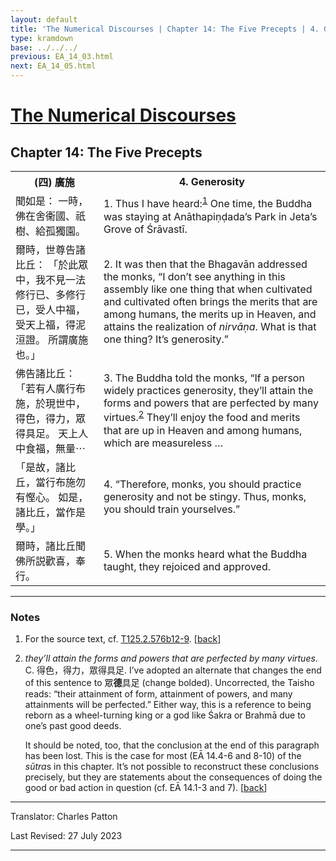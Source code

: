```yaml
---
layout: default
title: 'The Numerical Discourses | Chapter 14: The Five Precepts | 4. Generosity'
type: kramdown
base: ../../../
previous: EA_14_03.html
next: EA_14_05.html
---
```


<h1><a href='../index.html'>The Numerical Discourses</a></h1>
<h2>Chapter 14: The Five Precepts</h2>

<table class="trans">
  <th class='ch'>(四) 廣施</th>
  <th class='en'>4. Generosity</th>
  <tr>
    <td class='ch' title='T125.2.576b12'>聞如是： 一時，佛在舍衞國、祇樹、給孤獨園。</td>
    <td id='p1'>1. Thus I have heard:<sup id="ref1"><a href="#n1">1</a></sup> One time, the Buddha was staying at Anāthapiṇḍada’s Park in Jeta’s Grove of Śrāvastī.</td>
  </tr>
  <tr>
    <td class='ch' title='T125.2.576b13'>爾時，世尊告諸比丘： 「於此眾中，我不見一法修行已、多修行已，受人中福，受天上福，得泥洹證。 所謂廣施也。」</td>
    <td id='p2'>2. It was then that the Bhagavān addressed the monks, “I don’t see anything in this assembly like one thing that when cultivated and cultivated often brings the merits that are among humans, the merits up in Heaven, and attains the realization of <em>nirvāṇa</em>. What is that one thing? It’s generosity.”</td>
  </tr>
  <tr>
    <td class='ch' title='T125.2.576b15'>佛告諸比丘： 「若有人廣行布施，於現世中，得色，得力，眾得具足。 天上人中食福，無量⋯</td>
    <td id='p3'>3. The Buddha told the monks, “If a person widely practices generosity, they’ll attain the forms and powers that are perfected by many virtues.<sup id="ref2"><a href="#n2">2</a></sup> They’ll enjoy the food and merits that are up in Heaven and among humans, which are measureless …</td>
  </tr>
  <tr>
    <td class='ch' title='T125.2.576b17'>「是故，諸比丘，當行布施勿有慳心。 如是，諸比丘，當作是學。」</td>
    <td id='p4'>4. “Therefore, monks, you should practice generosity and not be stingy. Thus, monks, you should train yourselves.”</td>
  </tr>
  <tr>
    <td class='ch' title='T125.2.576b19'>爾時，諸比丘聞佛所説歡喜，奉行。</td>
    <td id='p5'>5. When the monks heard what the Buddha taught, they rejoiced and approved.</td>
  </tr>
</table>

<hr/>

<h3 id="notes">Notes</h3>

<ol class="notes-list">
<li id="n1"><p>For the source text, cf. <a href="https://cbetaonline.dila.edu.tw/zh/T02n0125_p0576b12" target="_blank">T125.2.576b12-9</a>. [<a href="#ref1">back</a>]</p></li>
<li id="n2"><p><em>they’ll attain the forms and powers that are perfected by many virtues</em>. C. 得色，得力，眾得具足. I’ve adopted an alternate that changes the end of this sentence to 眾<strong>德</strong>具足 (change bolded). Uncorrected, the Taisho reads: “their attainment of form, attainment of powers, and many attainments will be perfected.” Either way, this is a reference to being reborn as a wheel-turning king or a god like Śakra or Brahmā due to one’s past good deeds.</p>
<p>It should be noted, too, that the conclusion at the end of this paragraph has been lost. This is the case for most (EĀ 14.4-6 and 8-10) of the <em>sūtra</em>s in this chapter. It’s not possible to reconstruct these conclusions precisely, but they are statements about the consequences of doing the good or bad action in question (cf. EĀ 14.1-3 and 7). [<a href="#ref2">back</a>]</p></li>
</ol>
<hr/>

<p class="translator">Translator: Charles Patton</p>
<p class='revised'>Last Revised: 27 July 2023</p>

<hr/>